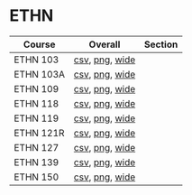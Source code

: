 # ETHN

| Course | Overall | Section |
| ------ | ------- | ------- |
| ETHN 103 | [csv](https://github.com/UCSD-Historical-Enrollment-Data/2024Summer1/blob/main/overall/ETHN%20103.csv), [png](https://raw.githubusercontent.com/UCSD-Historical-Enrollment-Data/2024Summer1/main/plot_overall/ETHN%20103.png), [wide](https://raw.githubusercontent.com/UCSD-Historical-Enrollment-Data/2024Summer1/main/plot_overall_wide/ETHN%20103.png) |  |
| ETHN 103A | [csv](https://github.com/UCSD-Historical-Enrollment-Data/2024Summer1/blob/main/overall/ETHN%20103A.csv), [png](https://raw.githubusercontent.com/UCSD-Historical-Enrollment-Data/2024Summer1/main/plot_overall/ETHN%20103A.png), [wide](https://raw.githubusercontent.com/UCSD-Historical-Enrollment-Data/2024Summer1/main/plot_overall_wide/ETHN%20103A.png) |  |
| ETHN 109 | [csv](https://github.com/UCSD-Historical-Enrollment-Data/2024Summer1/blob/main/overall/ETHN%20109.csv), [png](https://raw.githubusercontent.com/UCSD-Historical-Enrollment-Data/2024Summer1/main/plot_overall/ETHN%20109.png), [wide](https://raw.githubusercontent.com/UCSD-Historical-Enrollment-Data/2024Summer1/main/plot_overall_wide/ETHN%20109.png) |  |
| ETHN 118 | [csv](https://github.com/UCSD-Historical-Enrollment-Data/2024Summer1/blob/main/overall/ETHN%20118.csv), [png](https://raw.githubusercontent.com/UCSD-Historical-Enrollment-Data/2024Summer1/main/plot_overall/ETHN%20118.png), [wide](https://raw.githubusercontent.com/UCSD-Historical-Enrollment-Data/2024Summer1/main/plot_overall_wide/ETHN%20118.png) |  |
| ETHN 119 | [csv](https://github.com/UCSD-Historical-Enrollment-Data/2024Summer1/blob/main/overall/ETHN%20119.csv), [png](https://raw.githubusercontent.com/UCSD-Historical-Enrollment-Data/2024Summer1/main/plot_overall/ETHN%20119.png), [wide](https://raw.githubusercontent.com/UCSD-Historical-Enrollment-Data/2024Summer1/main/plot_overall_wide/ETHN%20119.png) |  |
| ETHN 121R | [csv](https://github.com/UCSD-Historical-Enrollment-Data/2024Summer1/blob/main/overall/ETHN%20121R.csv), [png](https://raw.githubusercontent.com/UCSD-Historical-Enrollment-Data/2024Summer1/main/plot_overall/ETHN%20121R.png), [wide](https://raw.githubusercontent.com/UCSD-Historical-Enrollment-Data/2024Summer1/main/plot_overall_wide/ETHN%20121R.png) |  |
| ETHN 127 | [csv](https://github.com/UCSD-Historical-Enrollment-Data/2024Summer1/blob/main/overall/ETHN%20127.csv), [png](https://raw.githubusercontent.com/UCSD-Historical-Enrollment-Data/2024Summer1/main/plot_overall/ETHN%20127.png), [wide](https://raw.githubusercontent.com/UCSD-Historical-Enrollment-Data/2024Summer1/main/plot_overall_wide/ETHN%20127.png) |  |
| ETHN 139 | [csv](https://github.com/UCSD-Historical-Enrollment-Data/2024Summer1/blob/main/overall/ETHN%20139.csv), [png](https://raw.githubusercontent.com/UCSD-Historical-Enrollment-Data/2024Summer1/main/plot_overall/ETHN%20139.png), [wide](https://raw.githubusercontent.com/UCSD-Historical-Enrollment-Data/2024Summer1/main/plot_overall_wide/ETHN%20139.png) |  |
| ETHN 150 | [csv](https://github.com/UCSD-Historical-Enrollment-Data/2024Summer1/blob/main/overall/ETHN%20150.csv), [png](https://raw.githubusercontent.com/UCSD-Historical-Enrollment-Data/2024Summer1/main/plot_overall/ETHN%20150.png), [wide](https://raw.githubusercontent.com/UCSD-Historical-Enrollment-Data/2024Summer1/main/plot_overall_wide/ETHN%20150.png) |  |
